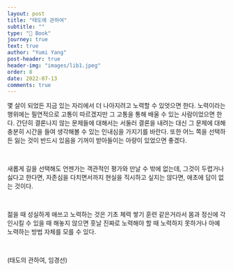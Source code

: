 ```yaml
---
layout: post
title: "태도에 관하여"
subtitle: ""
type: "📒 Book"
journey: true
text: true
author: "Yumi Yang"
post-header: true
header-img: "images/lib1.jpeg"
order: 8
date: 2022-07-13
comments: true
---
```


몇 살이 되었든 지금 있는 자리에서 더 나아지려고 노력할 수 있엇으면 한다. 노력이라는 행위에는 필연적으로 고통이 따르겠지만 그 고통을 통해 배울 수 있는 사람이었으면 한다. 간단히 결론나지 않는 문제들에 대해서는 서둘러 결론을 내려는 대신 그 문제에 대해 충분히 시간을 들여 생각해볼 수 있는 인내심을 가지기를 바란다. 또한 어느 쪽을 선택하든 잃는 것이 반드시 있음을 기꺼이 받아들이는 아량이 있었으면 좋겠다.

<br/>

새롭게 길을 선택해도 언젠가는 객관적인 평가와 만날 수 밖에 없는데, 그것이 두렵거나 싫다고 한다면, 자존심을 다치면서까지 현실을 직시하고 싶지는 않다면, 애초에 답이 없는 것이다.

<br/>

젊을 때 성실하게 애쓰고 노력하는 것은 기초 체력 쌓기 훈련 같은거라서 몸과 정신에 각인시킬 수 있을 때 해놓지 않으면 훗날 진짜로 노력해야 할 때 노력하지 못하거나 아예 노력하는 방법 자체를 모를 수 있다.

<br/>

(태도의 관하여, 임경선)

<br/>
